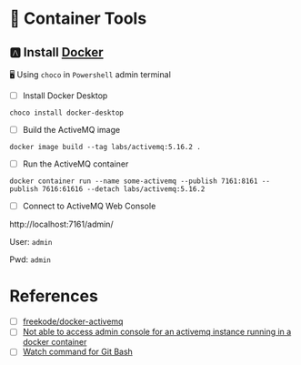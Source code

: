 # :whale2: Container Tools


## :a: Install  [Docker](https://www.docker.com/)

:desktop_computer: Using `choco` in `Powershell` admin terminal


- [ ] Install Docker Desktop

```
choco install docker-desktop
```

- [ ] Build the ActiveMQ image


```
docker image build --tag labs/activemq:5.16.2 .
```

- [ ] Run the ActiveMQ container

```
docker container run --name some-activemq --publish 7161:8161 --publish 7616:61616 --detach labs/activemq:5.16.2 
```

- [ ] Connect to ActiveMQ Web Console

http://localhost:7161/admin/


User: `admin`

Pwd: `admin`

# References

- [ ] [freekode/docker-activemq](https://github.com/freekode/docker-activemq)
- [ ] [Not able to access admin console for an activemq instance running in a docker container](https://stackoverflow.com/questions/63127321/not-able-to-access-admin-console-for-an-activemq-instance-running-in-a-docker-co)
- [ ] [Watch command for Git Bash](https://gist.github.com/espaciomore/28e24ce4f91177c0964f4f67bb5c5fda)
